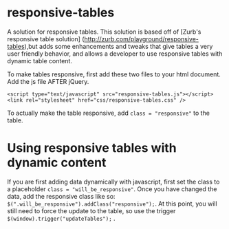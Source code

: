 responsive-tables
=================

A solution for responsive tables.
This solution is based off of [Zurb's responsive table solution] (http://zurb.com/playground/responsive-tables),but adds some enhancements and tweaks that give tables a very user friendly behavior, and allows a developer to use responsive tables with dynamic table content. 

To make tables responsive, first add these two files to your html document. 
Add the js file AFTER jQuery.

````
<script type="text/javascript" src="responsive-tables.js"></script>
<link rel="stylesheet" href="css/responsive-tables.css" />
````
To actually make the table responsive, add ```` class = "responsive" ```` to the table. 

Using responsive tables with dynamic content
=================
If you are first adding data dynamically with javascript, first set the class to a placeholder ```` class = "will_be_responsive" ````. Once you have changed the data, add the responsive class like so: ```` $(".will_be_responsive").addClass("responsive"); ````. At this point, you will still need to force the update to the table, so use the trigger ```` $(window).trigger("updateTables"); ```` .
